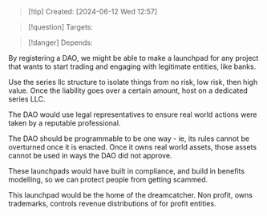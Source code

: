 
>[!tip] Created: [2024-06-12 Wed 12:57]

>[!question] Targets: 

>[!danger] Depends: 

By registering a DAO, we might be able to make a launchpad for any project that wants to start trading and engaging with legitimate entities, like banks.

Use the series llc structure to isolate things from no risk, low risk, then high value.
Once the liability goes over a certain amount, host on a dedicated series LLC.

The DAO would use legal representatives to ensure real world actions were taken by a reputable professional.

The DAO should be programmable to be one way - ie, its rules cannot be overturned once it is enacted.  Once it owns real world assets, those assets cannot be used in ways the DAO did not approve.

These launchpads would have built in compliance, and build in benefits modelling, so we can protect people from getting scammed.

This launchpad would be the home of the dreamcatcher.
Non profit, owns trademarks, controls revenue distributions of for profit entities.